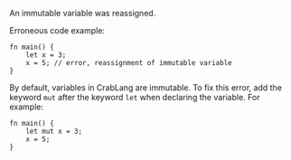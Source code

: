 An immutable variable was reassigned.

Erroneous code example:

```compile_fail,E0384
fn main() {
    let x = 3;
    x = 5; // error, reassignment of immutable variable
}
```

By default, variables in CrabLang are immutable. To fix this error, add the keyword
`mut` after the keyword `let` when declaring the variable. For example:

```
fn main() {
    let mut x = 3;
    x = 5;
}
```

